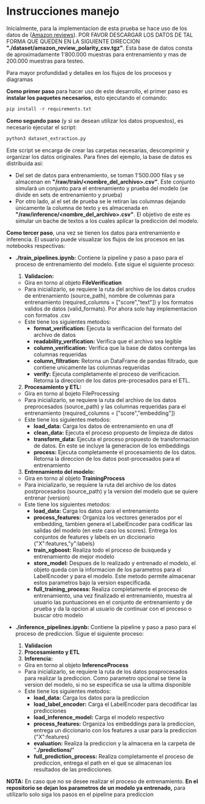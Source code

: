 # Instrucciones manejo

Inicialmente, para la implementacion de esta prueba se hace uso de los datos de ([Amazon reviews](https://www.kaggle.com/datasets/kritanjalijain/amazon-reviews/data)). POR FAVOR DESCARGAR LOS DATOS DE TAL FORMA QUE QUEDEN EN LA SIGUIENTE DIRECCION **"./dataset/amazon_review_polarity_csv.tgz"**.  Esta base de datos consta de aproximadamente 1'800.000 muestras para entrenamiento y mas de 200.000 muestras para testeo. 

Para mayor profundidad y detalles en los flujos de los procesos y diagramas

**Como primer paso** para hacer uso de este desarrollo, el primer paso es **instalar los paquetes necesarios**, esto ejecutando el comando:

```python
pip install -r requirements.txt
```

**Como segundo paso** (y si se desean utilizar los datos propuestos), es necesario ejecutar el script:

```python
python3 dataset_extraction.py
```

Este script se encarga de crear las carpetas necesarias, descomprimir y organizar los datos originales. Para fines del ejemplo, la base de datos es distribuida así:
- Del set de datos para entrenamiento, se toman 1'500.000 filas y se almacenan en **"/raw/train/<nombre_del_archivo>.csv"**. Este conjunto simulará un conjunto para el entrenamiento y prueba del modelo (se divide en sets de entrenamiento y prueba)
- Por otro lado, al el set de prueba se le retiran las columnas dejando únicamente la columna de texto y es almacenada en **"/raw/inference/<nombre_del_archivo>.csv"**. El objetivo de este es simular un bache de textos a los cuales aplicar la predicción del modelo.

**Como tercer paso**, una vez se tienen los datos para entrenamiento e inferencia. El usuario puede visualizar los flujos de los procesos en las notebooks respectivas:

- **./train_pipelines.ipynb:** Contiene la pipeline y paso a paso para el proceso de entrenamiento del modelo. Este sigue el siguiente proceso:
  
  1. **Validacion:**
    - Gira en torno al objeto **FileVerification**
    - Para inicializarlo, se requiere la ruta del archivo de los datos crudos de entrenamiento (source_path), nombre de columnas para entrenamiento (required_columns = ["score","text"]) y los formatos validos de datos (valid_formats). Por ahora solo hay implementacion con formatos .csv
    - Este tiene los siguientes metodos:
      - **format_verification:** Ejecuta la verificacion del formato del archivo de datos
      - **readability_verification:** Verifica que el archivo sea legible 
      - **column_verification:** Verifica que la base de datos contenga las columnas requeridas
      - **column_filtration:** Retorna un DataFrame de pandas filtrado, que contiene unicamente las columnas requeridas
      - **verify:** Ejecuta completamente el proceso de verificacion. Retorna la direccion de los datos pre-procesados para el ETL.

  2. **Procesamiento y ETL:**
    - Gira en torno al bojeto FileProcessing
    - Para inicializarlo, se requiere la ruta del archivo de los datos preprocesados (source_path) y las columnas requeridas para el entrenamiento (required_columns = ["score","embedding"])
    - Este tiene los siguientes metodos:
      - **load_data:** Carga los datos de entrenamiento en una df
      - **clean_data:** Ejecuta el proceso propuesto de limpieza de datos
      - **transform_data:** Ejecuta el proceso propuesto de transformacion de datos. En este se incluye la generacion de los embeddings
      - **process:** Ejecuta completamente el procesamiento de los datos. Retorna la direccion de los datos post-procesados para el entrenamiento

  3. **Entrenamiento del modelo:**
    - Gira en torno al objeto **TrainingProcess**
    - Para inicializarlo, se requiere la ruta del archivo de los datos postprocesados (source_path) y la version del modelo que se quiere entrenar (version)
    - Este tiene los siguientes metodos:
      - **load_data:** Carga los datos para el entrenamiento
      - **process_features:** Organiza los vectores generados por el embedding, tambien genera el LabelEncoder para codificar las salidas del modelo (en este caso los scores). Entrega los conjuntos de features y labels en un diccionario {"X":features,"y":labels}
      - **train_xgboost:** Realiza todo el proceso de busqueda y entrenamiento de mejor modelo
      - **store_model:** Despues de lo realizado y entrenado el modelo, el objeto queda con la informacion de los parametros para el LabelEncoder y para el modelo. Este metodo permite almacenar estos parametros bajo la version especificada.
      - **full_training_process:** Realiza completamente el proceso de entrenamiento, una vez finalizado el entrenamiento, muestra al usuario las puntuaciones en el conjunto de entrenamiento y de prueba y da la opcion al usuario de continuar con el proceso o buscar otro modelo

- **./inference_pipelines.ipynb:** Contiene la pipeline y paso a paso para el proceso de prediccion. Sigue el siguiente proceso:
  
  1. **Validacion**
  2. **Procesamiento y ETL**
  3. **Inferencia:**
    - Gira en torno al objeto **InferenceProcess**
    - Para inicializarlo, se requiere la ruta de los datos posprocesados para realizar la prediccion. Como parametro opcional se tiene la version del modelo, si no se especifica se usa la ultima disponible
    - Este tiene los siguientes metodos:
      - **load_data:** Carga los datos para la prediccion
      - **load_label_encoder:** Carga el LabelEncoder para decodificar las predicciones
      - **load_inference_model:** Carga el modelo respectivo
      - **process_features:** Organiza los embeddings para la prediccion, entrega un diccionario con los features a usar para la prediccion {"X":features}
      - **evaluation:** Realiza la prediccion y la almacena en la carpeta de "**./predictions/**"
      - **full_prediction_process:** Realiza completamente el proceso de prediccion, entrega el path en el que se almacenan los resultados de las predicciones.

**NOTA:** En caso que no se desee realizar el proceso de entrenamiento. **En el repositorio se dejan los parametros de un modelo ya entrenado,** para utilizarlo solo siga los pasos en el pipeline para prediccion